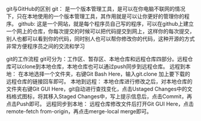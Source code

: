 git与GitHub的区别
git：
是一个版本管理工具，是可以在你电脑不联网的情况下，只在本地使用的一个版本管理工具，其作用就是可以让你更好的管理你的程序。
github:
这是一个网站，就是每个程序员自己写的程序，可以在github上建立一个网上的仓库，你每次提交的时候可以把代码提交到网上，这样你的每次提交，别人也都可以看到你的代码，同时别人也可以帮你修改你的代码，这种开源的方式非常方便程序员之间的交流和学习

git的工作流程
git可分为：工作区、暂存区、本地仓库和远程仓库四部分。远程仓库可以clone到本地仓库，本地仓库也可以通过push同步到远程仓库。
远程到本地：
在本地选择一个文件夹，右键Git Bash Here，输入git.clone 加上要下载的远程仓库的链接回车即可。
本地到远程：
本地仓库进行修改之后，对本地仓库的文件夹右键Git GUI Here，git自动进行查找变化，点击Ustaged Changes中的文档格式图标，将其移入Staged Changes中，写上提示信息后，点击Commit，再点击Push即可。
远程同步到本地：
远程仓库修改文件后打开Git GUI Here，点击remote-fetch from-origin，再点击merge-local merge即可。
